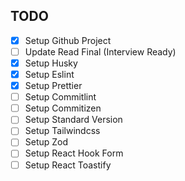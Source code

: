 ## TODO

- [x] Setup Github Project
- [ ] Update Read Final (Interview Ready)
- [x] Setup Husky
- [x] Setup Eslint
- [x] Setup Prettier
- [ ] Setup Commitlint
- [ ] Setup Commitizen
- [ ] Setup Standard Version
- [ ] Setup Tailwindcss
- [ ] Setup Zod
- [ ] Setup React Hook Form
- [ ] Setup React Toastify
